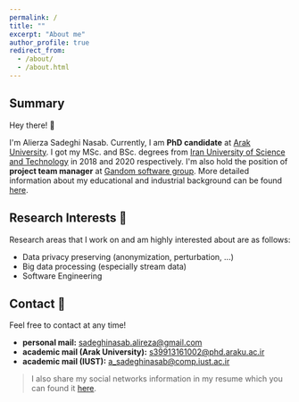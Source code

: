 ```yaml
---
permalink: /
title: ""
excerpt: "About me"
author_profile: true
redirect_from: 
  - /about/
  - /about.html
---
```


## Summary

Hey there! 👋

I'm Alierza Sadeghi Nasab. Currently, I am **PhD candidate** at [Arak University](http://araku.ac.ir). I got my MSc. and BSc. degrees from [Iran University of Science and Technology](http://www.iust.ac.ir) in 2018 and 2020 respectively. I'm also hold the position of **project team manager** at [Gandom software group](http://gandom.co). More detailed information about my educational and industrial background can be found [here](https://alirezasn.github.io/cv/).

## Research Interests 🔬

Research areas that I work on and am highly interested about are as follows:

* Data privacy preserving (anonymization, perturbation, ...)
* Big data processing (especially stream data)
* Software Engineering

## Contact 📧

Feel free to contact at any time!

* **personal mail:** sadeghinasab.alireza@gmail.com
* **academic mail (Arak University):** s39913161002@phd.araku.ac.ir
* **academic mail (IUST):** a_sadeghinasab@comp.iust.ac.ir

> I also share my social networks information in my resume which you can found it [here](https://alirezasn.github.io/files/resume.pdf).
